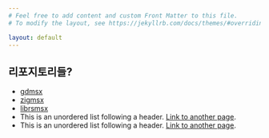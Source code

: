 ```yaml
---
# Feel free to add content and custom Front Matter to this file.
# To modify the layout, see https://jekyllrb.com/docs/themes/#overriding-theme-defaults

layout: default
---
```


## 리포지토리들?
*  [gdmsx](https://github.com/ghtalpo/gdmsx)
*  [zigmsx](https://github.com/ghtalpo/zigmsx)
*  [librsmsx](https://github.com/ghtalpo/librsmsx)
*   This is an unordered list following a header.
[Link to another page](./another-page.html).
*   This is an unordered list following a header.
[Link to another page](./another-page.html).
